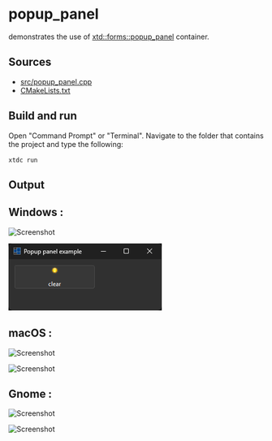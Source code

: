 # popup_panel

demonstrates the use of [xtd::forms::popup_panel](https://gammasoft71.github.io/xtd/reference_guides/latest/classxtd_1_1forms_1_1popup__panel.html) container.

## Sources

* [src/popup_panel.cpp](src/popup_panel.cpp)
* [CMakeLists.txt](CMakeLists.txt)

## Build and run

Open "Command Prompt" or "Terminal". Navigate to the folder that contains the project and type the following:

```shell
xtdc run
```

## Output

## Windows :

![Screenshot](../../../../docs/pictures/examples/popup_panel_w.png)

![Screenshot](../../../../docs/pictures/examples/popup_panel_wd.png)

## macOS :

![Screenshot](../../../../docs/pictures/examples/popup_panel_m.png)

![Screenshot](../../../../docs/pictures/examples/popup_panel_md.png)

## Gnome :

![Screenshot](../../../../docs/pictures/examples/popup_panel_g.png)

![Screenshot](../../../../docs/pictures/examples/popup_panel_gd.png)
